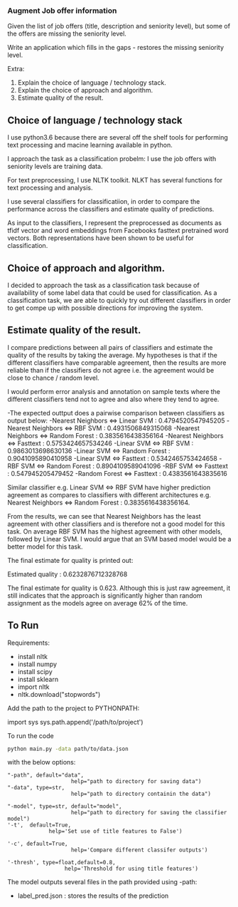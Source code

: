 ### Augment Job offer information
Given the list of job offers (title, description and seniority level),
but some of the offers are missing the seniority level.

Write an application which fills in the gaps - restores the missing seniority level.

Extra:

1. Explain the choice of language / technology stack.
2. Explain the choice of approach and algorithm.
3. Estimate quality of the result.


## Choice of language / technology stack
I use python3.6 because there are several off the shelf tools for performing text processing and macine learning available in python.

I approach the task as a classification probelm: I use the job offers with seniority levels are training data.

For text preprocessing, I use NLTK toolkit. NLKT has several functions for text processing and analysis.

I use several classifiers for classificatiion, in order to compare the performance across the classifiers and estimate quality of predictions.

As input to the classifiers, I represent the preprocessed as documents as tfidf vector and word embeddings from Facebooks fasttext pretrained word vectors. Both representations have been shown to be useful for classification.


## Choice of approach and algorithm.
I decided to approach the task as a classification task because of availability of some label data that could be used for classification. As a classification task, we are able to quickly try out different classifiers in order to get compe up with possible directions for improving the system.

## Estimate quality of the result.
I compare predictions between all pairs of classifiers and estimate the quality of the results by taking the average. My hypotheses is that if the different classifiers have comparable agreement, then the results are more reliable than if the classifiers do not agree i.e. the agreement would be close to chance / random level.

I would perform error analysis and annotation on sample texts where the different classifiers tend not to agree and also where they tend to agree. 




-The expected outtput does a pairwise comparison between classifiers as output below:
-Nearest Neighbors  <=>  Linear SVM  :  0.4794520547945205
-Nearest Neighbors  <=>  RBF SVM  :  0.4931506849315068
-Nearest Neighbors  <=>  Random Forest  :  0.3835616438356164
-Nearest Neighbors  <=>  Fasttext  :  0.5753424657534246
-Linear SVM  <=>  RBF SVM  :  0.9863013698630136
-Linear SVM  <=>  Random Forest  :  0.9041095890410958
-Linear SVM  <=>  Fasttext  :  0.5342465753424658
-RBF SVM  <=>  Random Forest  :  0.8904109589041096
-RBF SVM  <=>  Fasttext  :  0.547945205479452
-Random Forest  <=>  Fasttext  :  0.4383561643835616


Similar classifier e.g. Linear SVM  <=>  RBF SVM  have higher prediction agreement as compares to classifiers with different architectures e.g. Nearest Neighbors  <=>  Random Forest  :  0.3835616438356164.

From the results, we can see that Nearest Neighbors has the least agreement with other classifiers and is therefore not a good model for this task. On average RBF SVM has the highest agreement with other models, followed by Linear SVM. I would argue that an SVM based model would be a better model for this task.

The final estimate for quality is printed out:

Estimated quality :  0.6232876712328768

The final estimate for quality is 0.623. Although this is just raw agreement,  it still indicates that the approach is significantly higher than random assignment as the models agree on average 62% of the time. 

## To Run

 Requirements:

- install nltk
- install numpy
- install scipy
- install sklearn
- import nltk
- nltk.download("stopwords")

 Add the path to the project to PYTHONPATH:

import sys
sys.path.append('/path/to/project')

To run the code
```bash
python main.py -data path/to/data.json
```
with the below options:

    "-path", default="data",
                        help="path to directory for saving data")
    "-data", type=str,
                        help="path to directory containin the data")

    "-model", type=str, default="model",
                        help="path to directory for saving the classifier model")
    '-t',  default=True,
    			 help='Set use of title features to False')

    '-c', default=True,
                        help='Compare different classifer outputs')

    '-thresh', type=float,default=0.8,
                      help='Threshold for using title features')

The model outputs several files in the path provided using -path:
 - label_pred.json : stores the results of the prediction

